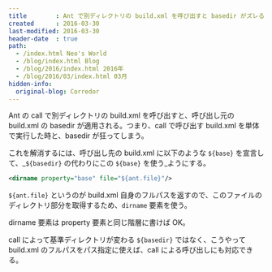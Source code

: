 ```yaml
---
title        : Ant で別ディレクトリの build.xml を呼び出すと basedir がズレるのを解消する
created      : 2016-03-30
last-modified: 2016-03-30
header-date  : true
path:
  - /index.html Neo's World
  - /blog/index.html Blog
  - /blog/2016/index.html 2016年
  - /blog/2016/03/index.html 03月
hidden-info:
  original-blog: Corredor
---
```


Ant の call で別ディレクトリの build.xml を呼び出すと、呼び出し元の build.xml の basedir が適用される。つまり、call で呼び出す build.xml を単体で実行した時と、basedir が狂ってしまう。

これを解消するには、呼び出し先の build.xml に以下のような `${base}` を宣言して、_`${basedir}` の代わりにこの `${base}` を使う_ようにする。

```xml
<dirname property="base" file="${ant.file}"/>
```

`${ant.file}` というのが build.xml 自身のフルパスを返すので、このファイルのディレクトリ部分を取得するため、`dirname` 要素を使う。

dirname 要素は property 要素と同じ階層に書けば OK。

call によって基準ディレクトリが変わる `${basedir}` ではなく、こうやって build.xml のフルパスをパス指定に使えば、call による呼び出しにも対応できる。
